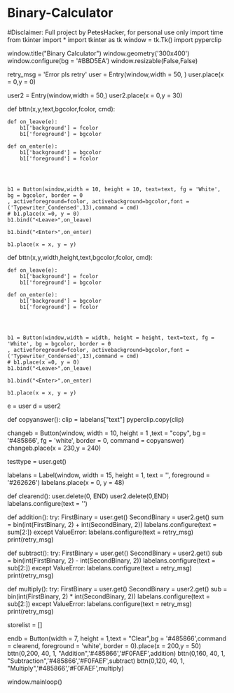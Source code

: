 # Binary-Calculator
#Disclaimer: Full project by PetesHacker, for personal use only
import time
from tkinter import *
import tkinter as tk
window = tk.Tk()
import pyperclip

window.title("Binary Calculator")
window.geometry('300x400')
window.configure(bg = '#BBD5EA')
window.resizable(False,False)


retry_msg = 'Error pls retry'
user = Entry(window,width = 50, )
user.place(x = 0,y = 0)

user2 = Entry(window,width = 50,)
user2.place(x = 0,y = 30)


def bttn(x,y,text,bgcolor,fcolor, cmd):


    def on_leave(e):
        b1['background'] = fcolor
        b1['foreground'] = bgcolor

    def on_enter(e):
        b1['background'] = bgcolor
        b1['foreground'] = fcolor


        
        
    b1 = Button(window,width = 10, height = 10, text=text, fg = 'White', bg = bgcolor, border = 0
    , activeforeground=fcolor, activebackground=bgcolor,font = ('Typewriter_Condensed',13),command = cmd)
    # b1.place(x =0, y = 0)
    b1.bind("<Leave>",on_leave)

    b1.bind("<Enter>",on_enter)

    b1.place(x = x, y = y)

def bttn(x,y,width,height,text,bgcolor,fcolor, cmd):


    def on_leave(e):
        b1['background'] = fcolor
        b1['foreground'] = bgcolor

    def on_enter(e):
        b1['background'] = bgcolor
        b1['foreground'] = fcolor


        
        
    b1 = Button(window,width = width, height = height, text=text, fg = 'White', bg = bgcolor, border = 0
    , activeforeground=fcolor, activebackground=bgcolor,font = ('Typewriter_Condensed',13),command = cmd)
    # b1.place(x =0, y = 0)
    b1.bind("<Leave>",on_leave)

    b1.bind("<Enter>",on_enter)

    b1.place(x = x, y = y)

e = user
d = user2


def copyanswer():
    clip = labelans["text"]
    pyperclip.copy(clip)

changeb = Button(window, width = 10, height = 1 ,text = "copy", bg = '#485866', fg = 'white', border = 0, command = copyanswer)
changeb.place(x = 230,y = 240)

testtype = user.get()

labelans = Label(window, width = 15, height = 1, text = '', foreground = '#262626')
labelans.place(x = 0, y = 48)

def clearend():
   user.delete(0, END)
   user2.delete(0,END)
   labelans.configure(text = '')

def addition():
    try:
        FirstBinary = user.get()
        SecondBinary = user2.get()
        sum = bin(int(FirstBinary, 2) + int(SecondBinary, 2))
        labelans.configure(text = sum[2:])
    except ValueError:
        labelans.configure(text = retry_msg)
        print(retry_msg)

def subtract():
    try:
        FirstBinary = user.get()
        SecondBinary = user2.get()
        sub = bin(int(FirstBinary, 2) - int(SecondBinary, 2))
        labelans.configure(text = sub[2:])
    except ValueError:
        labelans.configure(text = retry_msg)
        print(retry_msg)

def multiply():
    try:
        FirstBinary = user.get()
        SecondBinary = user2.get()
        sub = bin(int(FirstBinary, 2) * int(SecondBinary, 2))
        labelans.configure(text = sub[2:])
    except ValueError:
        labelans.configure(text = retry_msg)
        print(retry_msg)

storelist = []




endb = Button(width = 7, height = 1,text = "Clear",bg = '#485866',command = clearend, foreground = 'white', border = 0).place(x = 200,y = 50)
bttn(0,200, 40, 1, "Addition",'#485866','#F0FAEF',addition)
bttn(0,160, 40, 1, "Subtraction",'#485866','#F0FAEF',subtract)
bttn(0,120, 40, 1, "Multiply",'#485866','#F0FAEF',multiply)


window.mainloop()
